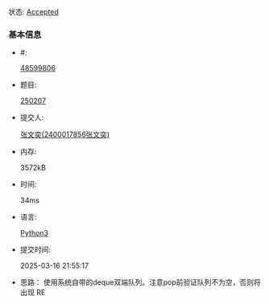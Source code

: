 状态: [Accepted](http://xzmdsa.openjudge.cn/2025hw2/solution/48599806/)

### 基本信息

- #:

  [48599806](http://xzmdsa.openjudge.cn/2025hw2/solution/48599806/)

- 题目:

  [250207](http://xzmdsa.openjudge.cn/2025hw2/250207/)

- 提交人:

  [张文奕(2400017856张文奕)](http://openjudge.cn/user/1417051/in/group-480/)

- 内存:

  3572kB

- 时间:

  34ms

- 语言:

  [Python3](http://xzmdsa.openjudge.cn/2025hw2/solution/48599806/)

- 提交时间:

  2025-03-16 21:55:17

- 思路： 使用系统自带的deque双端队列。注意pop前验证队列不为空，否则将出现 RE